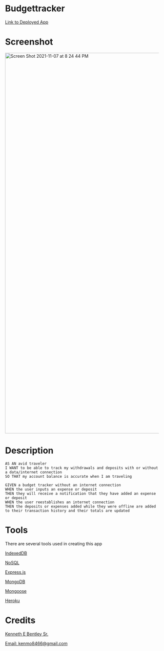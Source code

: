 # Budgettracker



[Link to Deployed App](https://stark-headland-77425.herokuapp.com/)

# Screenshot

<img width="1244" alt="Screen Shot 2021-11-07 at 8 24 44 PM" src="https://user-images.githubusercontent.com/89366416/140671028-25b54d15-d183-4954-bb7f-052711ef5f2d.png">



# Description
    AS AN avid traveler
    I WANT to be able to track my withdrawals and deposits with or without a data/internet connection
    SO THAT my account balance is accurate when I am traveling 

    GIVEN a budget tracker without an internet connection
    WHEN the user inputs an expense or deposit
    THEN they will receive a notification that they have added an expense or deposit
    WHEN the user reestablishes an internet connection
    THEN the deposits or expenses added while they were offline are added to their transaction history and their totals are updated

# Tools
There are several tools used in creating this app

[IndexedDB]()

[NoSQL]()

[Express.js]()

[MongoDB]()

[Mongoose]()

[Heroku]()


# Credits
[Kenneth E Bentley Sr.](https://github.com/kbentley7/BudgettrackerKEB)

[Email: kenmo8466@gmail.com](kenmo8466@gmail.com)